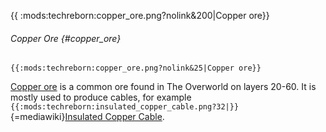 {{ :mods:techreborn:copper_ore.png?nolink&200\|Copper ore}}

###### Copper Ore {#copper_ore}

```{=mediawiki}
{{:mods:techreborn:copper_ore.png?nolink&25|Copper ore}}
```
[Copper ore](world_generation:ore:copper "wikilink") is a common ore
found in The Overworld on layers 20-60. It is mostly used to produce
cables, for example
`{{:mods:techreborn:insulated_copper_cable.png?32|}}`{=mediawiki}[Insulated
Copper Cable](energy:cable:insulated_copper_cable "wikilink").
